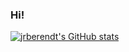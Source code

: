 ### Hi!
[![jrberendt's GitHub stats](https://github-readme-stats.vercel.app/api?username=jrberendt&count_private=true&show_icons=true&hide=stars&theme=vue)](https://github.com/jrberendt/github-readme-stats)


